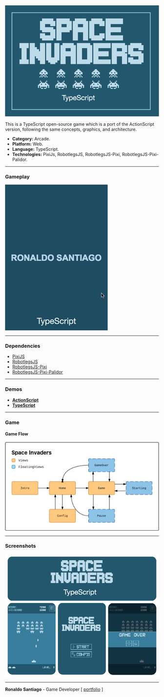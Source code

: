 ![cover](media/img_cover_space_invaders_ts.png)

This is a TypeScript open-source game which is a port of the ActionScript version, following the same concepts, graphics, and architecture.

+ **Category:** Arcade.
+ **Platform:** Web.
+ **Language:** TypeScript.
+ **Technologies:** PixiJs, RobotlegsJS, RobotlegsJS-Pixi, RobotlegsJS-Pixi-Palidor.

* * *

### Gameplay

![gif_ts](media/gif_space_invaders_ts_demo.gif)

* * *

### Dependencies

+ [PixiJS](http://www.pixijs.com/)
+ [RobotlegsJS](https://github.com/RobotlegsJS/RobotlegsJS)
+ [RobotlegsJS-Pixi](https://github.com/RobotlegsJS/RobotlegsJS-Pixi)
+ [RobotlegsJS-Pixi-Palidor](https://github.com/RobotlegsJS/RobotlegsJS-Pixi-Palidor)

* * *

### Demos
+ **[ActionScript](https://ronaldosetzer.github.io/portfolio/open_source/space_invaders_as/)**
+ **[TypeScript](https://ronaldosetzer.github.io/portfolio/open_source/space_invaders_ts/)**

* * *

### Game

#### Game Flow

![screenshot01](media/img_ss_space_invaders_ts_01.png)

* * *

### Screenshots
![screenshot01](media/img_game_space_invaders_ts.png)
* * *

**Ronaldo Santiago**  - Game Developer [ [portfolio](https://ronaldosetzer.github.io/portfolio/) ]
